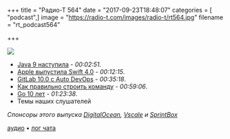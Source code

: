 +++
title = "Радио-Т 564"
date = "2017-09-23T18:48:07"
categories = [ "podcast",]
image = "https://radio-t.com/images/radio-t/rt564.jpg"
filename = "rt_podcast564"

+++

![](https://radio-t.com/images/radio-t/rt564.jpg)

- [Java 9 наступила](https://blogs.oracle.com/java/java-9-release-now-available) - *00:02:51*.
- [Apple выпустила Swift 4.0](http://www.opennet.ru/opennews/art.shtml?num=47235) - *00:12:15*.
- [GitLab 10.0 с Auto DevOps](https://about.gitlab.com/2017/09/22/gitlab-10-0-released/) - *00:35:18*.
- [Как правильно строить команду](http://blog.lunarlogic.io/2017/effective-collaboration-superstar-developers/) - *00:59:06*.
- [Go 10 лет](https://commandcenter.blogspot.com/2017/09/go-ten-years-and-climbing.html) - *01:23:38*.
- Темы наших слушателей

*Спонсоры этого выпуска [DigitalOcean](https://www.digitalocean.com), [Vscale](http://bit.ly/radio-t_vscale) и [SprintBox](https://sprintbox.ru/)*


[аудио](https://cdn.radio-t.com/rt_podcast564.mp3) • [лог чата](http://chat.radio-t.com/logs/radio-t-564.html)
<audio src="https://cdn.radio-t.com/rt_podcast564.mp3" preload="none"></audio>